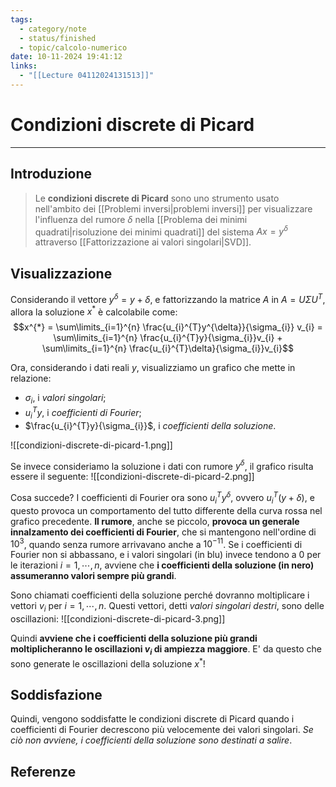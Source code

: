 ```yaml
---
tags:
  - category/note
  - status/finished
  - topic/calcolo-numerico
date: 10-11-2024 19:41:12
links:
  - "[[Lecture 04112024131513]]"
---
```

# Condizioni discrete di Picard
---
## Introduzione
> Le **condizioni discrete di Picard** sono uno strumento usato nell'ambito dei [[Problemi inversi|problemi inversi]] per visualizzare l'influenza del rumore $\delta$ nella [[Problema dei minimi quadrati|risoluzione dei minimi quadrati]] del sistema $Ax = y^{\delta}$ attraverso [[Fattorizzazione ai valori singolari|SVD]].

## Visualizzazione
Considerando il vettore $y^{\delta} = y + \delta$, e fattorizzando la matrice $A$ in $A = U \Sigma U^{T}$, allora la soluzione $x^{*}$ è calcolabile come:
$$x^{*} = \sum\limits_{i=1}^{n} \frac{u_{i}^{T}y^{\delta}}{\sigma_{i}} v_{i} = \sum\limits_{i=1}^{n} \frac{u_{i}^{T}y}{\sigma_{i}}v_{i} + \sum\limits_{i=1}^{n} \frac{u_{i}^{T}\delta}{\sigma_{i}}v_{i}$$

Ora, considerando i dati reali $y$, visualizziamo un grafico che mette in relazione:
- $\sigma_{i}$, i _valori singolari_;
- $u_{i}^{T}y$, i _coefficienti di Fourier_;
- $\frac{u_{i}^{T}y}{\sigma_{i}}$, i _coefficienti della soluzione_.

![[condizioni-discrete-di-picard-1.png]]

Se invece consideriamo la soluzione i dati con rumore $y^{\delta}$, il grafico risulta essere il seguente:
![[condizioni-discrete-di-picard-2.png]]

Cosa succede? I coefficienti di Fourier ora sono $u_{i}^{T}y^{\delta}$, ovvero $u_{i}^{T}(y + \delta)$, e questo provoca un comportamento del tutto differente della curva rossa nel grafico precedente. **Il rumore**, anche se piccolo, **provoca un generale innalzamento dei coefficienti di Fourier**, che si mantengono nell'ordine di $10^{3}$, quando senza rumore arrivavano anche a $10^{-11}$. Se i coefficienti di Fourier non si abbassano, e i valori singolari (in blu) invece tendono a 0 per le iterazioni $i = 1, \cdots, n$, avviene che **i coefficienti della soluzione (in nero) assumeranno valori sempre più grandi**.

Sono chiamati coefficienti della soluzione perché dovranno moltiplicare i vettori $v_{i}$ per $i = 1, \cdots, n$. Questi vettori, detti _valori singolari destri_, sono delle oscillazioni:
![[condizioni-discrete-di-picard-3.png]]

Quindi **avviene che i coefficienti della soluzione più grandi moltiplicheranno le oscillazioni $v_{i}$ di ampiezza maggiore**. E' da questo che sono generate le oscillazioni della soluzione $x^{*}$!

## Soddisfazione
Quindi, vengono soddisfatte le condizioni discrete di Picard quando i coefficienti di Fourier decrescono più velocemente dei valori singolari. _Se ciò non avviene, i coefficienti della soluzione sono destinati a salire_.

## Referenze